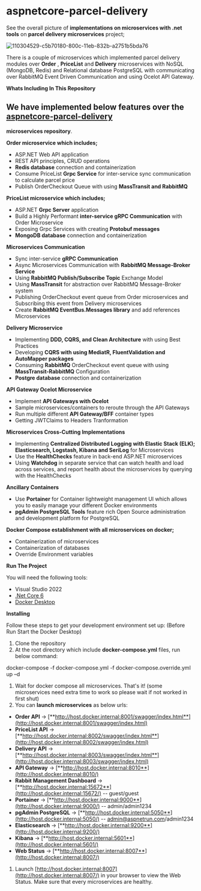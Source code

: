 # aspnetcore-parcel-delivery
See the overall picture of  **implementations on microservices with .net tools**  on  **parcel delivery microservices**  project;

![110304529-c5b70180-800c-11eb-832b-a2751b5bda76](https://user-images.githubusercontent.com/13931992/192162932-6992dba4-f7aa-4073-a9c0-e94d0f6378ae.png)


There is a couple of microservices which implemented  parcel delivery  modules over  **Order** , **PriceList**  and  **Delivery** microservices with  NoSQL (MongoDB, Redis)  and  Relational database PostgreSQL  with communicating over  RabbitMQ Event Driven Communication  and using  Ocelot API Gateway.

**Whats Including In This Repository**

## We have implemented below features over the [aspnetcore-parcel-delivery](https://github.com/rybayramov/aspnetcore-parcel-delivery/tree/development)

**microservices repository**.

**Order microservice which includes;**

- ASP.NET Web API application
- REST API principles, CRUD operations
- **Redis database**  connection and containerization
- Consume PriceList  **Grpc Service**  for inter-service sync communication to calculate parcel price
- Publish OrderCheckout Queue with using  **MassTransit and RabbitMQ**

**PriceList microservice which includes;**

- ASP.NET  **Grpc Server**  application
- Build a Highly Performant  **inter-service gRPC Communication**  with Order Microservice
- Exposing Grpc Services with creating  **Protobuf messages**
- **MongoDB database**  connection and containerization

**Microservices Communication**

- Sync inter-service  **gRPC Communication**
- Async Microservices Communication with  **RabbitMQ Message-Broker Service**
- Using  **RabbitMQ Publish/Subscribe Topic**  Exchange Model
- Using  **MassTransit**  for abstraction over RabbitMQ Message-Broker system
- Publishing OrderCheckout event queue from Order microservices and Subscribing this event from Delivery microservices
- Create  **RabbitMQ EventBus.Messages library**  and add references Microservices

**Delivery Microservice**

- Implementing  **DDD, CQRS, and Clean Architecture**  with using Best Practices
- Developing  **CQRS with using MediatR, FluentValidation and AutoMapper packages**
- Consuming  **RabbitMQ**  OrderCheckout event queue with using  **MassTransit-RabbitMQ**  Configuration
- **Postgre database**  connection and containerization

**API Gateway Ocelot Microservice**

- Implement  **API Gateways with Ocelot**
- Sample microservices/containers to reroute through the API Gateways
- Run multiple different  **API Gateway/BFF**  container types
- Getting JWTClaims to Headers Tranformation

**Microservices Cross-Cutting Implementations**

- Implementing **Centralized Distributed Logging with Elastic Stack (ELK); Elasticsearch, Logstash, Kibana and SeriLog** for Microservices
- Use the  **HealthChecks**  feature in back-end ASP.NET microservices
- Using  **Watchdog**  in separate service that can watch health and load across services, and report health about the microservices by querying with the HealthChecks

**Ancillary Containers**

- Use  **Portainer**  for Container lightweight management UI which allows you to easily manage your different Docker environments
- **pgAdmin PostgreSQL Tools**  feature rich Open Source administration and development platform for PostgreSQL

**Docker Compose establishment with all microservices on docker;**

- Containerization of microservices
- Containerization of databases
- Override Environment variables

**Run The Project**

You will need the following tools:

- Visual Studio 2022
- [.Net Core 6](https://dotnet.microsoft.com/download/dotnet-core/5)
- [Docker Desktop](https://www.docker.com/products/docker-desktop)

**Installing**

Follow these steps to get your development environment set up: (Before Run Start the Docker Desktop)

1. Clone the repository
2. At the root directory which include  **docker-compose.yml**  files, run below command:

docker-compose -f docker-compose.yml -f docker-compose.override.yml up –d

1. Wait for docker compose all microservices. That's it! (some microservices need extra time to work so please wait if not worked in first shut)
2. You can  **launch microservices**  as below urls:

- **Order API** -\>  [**http://host.docker.internal:8001/swagger/index.html**](http://host.docker.internal:8001/swagger/index.html)
- **PriceList API** -\>  [**http://host.docker.internal:8002/swagger/index.html**](http://host.docker.internal:8002/swagger/index.html)
- **Delivery API** -\>  [**http://host.docker.internal:8003/swagger/index.html**](http://host.docker.internal:8003/swagger/index.html)
- **API Gateway** -\> [**http://host.docker.internal:8010**](http://host.docker.internal:8010/)
- **Rabbit Management Dashboard** -\>  [**http://host.docker.internal:15672**](http://host.docker.internal:15672/) -- guest/guest
- **Portainer** -\> [**http://host.docker.internal:9000**](http://host.docker.internal:9000/) -- admin/admin1234
- **pgAdmin PostgreSQL** -\>  [**http://host.docker.internal:5050**](http://host.docker.internal:5050/) -- [admin@aspnetrun.com](mailto:admin@aspnetrun.com)/admin1234
- **Elasticsearch** -\>  [**http://host.docker.internal:9200**](http://host.docker.internal:9200/)
- **Kibana** -\>  [**http://host.docker.internal:5601**](http://host.docker.internal:5601/)
- **Web Status** -\>  [**http://host.docker.internal:8007**](http://host.docker.internal:8007/)

1. Launch [http://host.docker.internal:8007](http://host.docker.internal:8007/) in your browser to view the Web Status. Make sure that every microservices are healthy.
